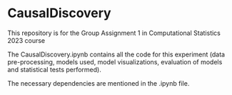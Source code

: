 # CausalDiscovery

This repository is for the Group Assignment 1 in Computational Statistics 2023 course

The CausalDiscovery.ipynb contains all the code for this experiment (data pre-processing, models used, model visualizations, evaluation of models and statistical tests performed).

The necessary dependencies are mentioned in the .ipynb file. 


